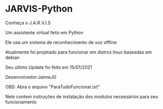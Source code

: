 # JARVIS-Python

Conheça o J.A.R.V.I.S

Um assistente virtual feito em Python

Ele usa um sistema de reconhecimento de voz offline

Atualmente foi projetado para funcionar em distros linux baseadas em debian

Seu ultimo Update foi feito em 15/01/2021

Desenvolvedor:JaimeJG

OBS: Abra o arquivo "ParaTudoFuncionar.txt" 

Nele contem instruções de instalação dos modulos necessários para seu funcionamento
